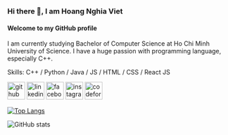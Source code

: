 ### Hi there 👋, I am Hoang Nghia Viet
#### Welcome to my GitHub profile
I am currently studying Bachelor of Computer Science at Ho Chi Minh University of Science. I have a huge passion with programming language, especially C++. 

Skills: C++ / Python / Java / JS / HTML / CSS / React JS



[<img src='https://cdn.jsdelivr.net/npm/simple-icons@3.0.1/icons/github.svg' alt='github' height='40'>](https://github.com/hoangnghiaviet)  [<img src='https://cdn.jsdelivr.net/npm/simple-icons@3.0.1/icons/linkedin.svg' alt='linkedin' height='40'>](https://www.linkedin.com/in/viet-hoang-10a820213/)  [<img src='https://cdn.jsdelivr.net/npm/simple-icons@3.0.1/icons/facebook.svg' alt='facebook' height='40'>](https://www.facebook.com/lurosaninme)  [<img src='https://cdn.jsdelivr.net/npm/simple-icons@3.0.1/icons/instagram.svg' alt='instagram' height='40'>](https://www.instagram.com/con.tho.anco/)  [<img src='https://cdn.jsdelivr.net/npm/simple-icons@3.0.1/icons/codeforces.svg' alt='codeforces' height='40'>](https://codeforces.com/profile/hoangnghiaviet2003)  

[![Top Langs](https://github-readme-stats.vercel.app/api/top-langs/?username=hoangnghiaviet)](https://github.com/anuraghazra/github-readme-stats)

![GitHub stats](https://github-readme-stats.vercel.app/api?username=hoangnghiaviet&show_icons=true&count_private=true)  


